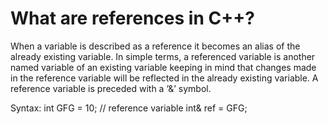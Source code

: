 # What are references in C++?

When a variable is described as a reference it becomes an alias of the already existing variable. 
In simple terms, a referenced variable is another named variable of an existing variable keeping in mind that changes made in the reference variable will be reflected in the already existing variable. 
A reference variable is preceded with a ‘&’ symbol.

Syntax:
int GFG = 10;
// reference variable
int& ref = GFG;
